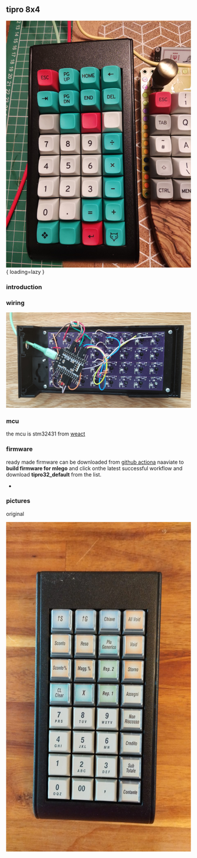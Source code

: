## tipro 8x4

  ![tipro 32 8x4](pics/tipro/tipro8x4.jpg){ loading=lazy }

### introduction


### wiring

 ![tipro 32 8x16](pics/tipro/tipro8x4-pcb.jpg)


### mcu

the mcu is stm32431 from [weact](https://www.aliexpress.com/item/1005005303669884.html)


### firmware

  ready made firmware can be downloaded from [github actiona](https://github.com/alinelena/qmk_firmware/actions/workflows/build.yml)
naaviate to **build firmware for mlego** and click onthe latest successful workflow and download **tipro32_default** from the list.

  + []()


### pictures

original

 ![tipro 32 8x16](pics/tipro/tipro8x4-orig.jpeg)
